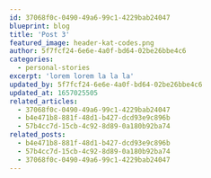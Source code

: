 ```yaml
---
id: 37068f0c-0490-49a6-99c1-4229bab24047
blueprint: blog
title: 'Post 3'
featured_image: header-kat-codes.png
author: 5f7fcf24-6e6e-4a0f-bd64-02be26bbe4c6
categories:
  - personal-stories
excerpt: 'lorem lorem la la la'
updated_by: 5f7fcf24-6e6e-4a0f-bd64-02be26bbe4c6
updated_at: 1657025505
related_articles:
  - 37068f0c-0490-49a6-99c1-4229bab24047
  - b4e471b8-881f-48d1-b427-dcd93e9c896b
  - 57b4cc7d-15cb-4c92-8d89-0a180b92ba74
related_posts:
  - b4e471b8-881f-48d1-b427-dcd93e9c896b
  - 57b4cc7d-15cb-4c92-8d89-0a180b92ba74
  - 37068f0c-0490-49a6-99c1-4229bab24047
---
```

